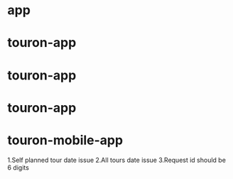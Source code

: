 # app

# touron-app

# touron-app

# touron-app

# touron-mobile-app

<!-- # app

# touron-app

# touron-app

# touron-app
# touron-mobile-app -->

1.Self planned tour date issue
2.All tours date issue
3.Request id should be 6 digits

